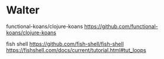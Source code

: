 


# Walter

functional-koans/clojure-koans
<https://github.com/functional-koans/clojure-koans>  

fish shell
<https://github.com/fish-shell/fish-shell>  
<https://fishshell.com/docs/current/tutorial.html#tut_loops>  